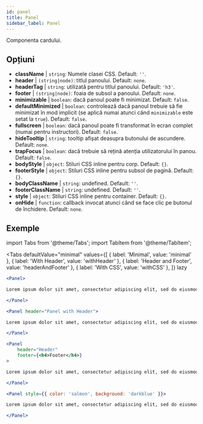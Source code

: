 ```yaml
---
id: panel 
title: Panel
sidebar_label: Panel
---
```


Componenta cardului.

## Opțiuni

* __className__ | `string`: Numele clasei CSS. Default: `''`.
* __header__ | `(string|node)`: titlul panoului. Default: `none`.
* __headerTag__ | `string`: utilizată pentru titlul panoului. Default: `'h3'`.
* __footer__ | `(string|node)`: foaia de subsol a panoului. Default: `none`.
* __minimizable__ | `boolean`: dacă panoul poate fi minimizat. Default: `false`.
* __defaultMinimized__ | `boolean`: controlează dacă panoul trebuie să fie minimizat în mod implicit (se aplică numai atunci când `minimizable` este setat la `true`). Default: `false`.
* __fullscreen__ | `boolean`: dacă panoul poate fi transformat în ecran complet (numai pentru instructori). Default: `false`.
* __hideTooltip__ | `string`: tooltip afișat deasupra butonului de ascundere. Default: `none`.
* __trapFocus__ | `boolean`: dacă trebuie să rețină atenția utilizatorului în panou. Default: `false`.
* __bodyStyle__ | `object`: Stiluri CSS inline pentru corp. Default: `{}`.
* __footerStyle__ | `object`: Stiluri CSS inline pentru subsol de pagină. Default: `{}`.
* __bodyClassName__ | `string`: undefined. Default: `''`.
* __footerClassName__ | `string`: undefined. Default: `''`.
* __style__ | `object`: Stiluri CSS inline pentru container. Default: `{}`.
* __onHide__ | `function`: callback invocat atunci când se face clic pe butonul de închidere. Default: `none`.


## Exemple

import Tabs from '@theme/Tabs';
import TabItem from '@theme/TabItem';

<Tabs
    defaultValue="minimal"
    values={[
        { label: 'Minimal', value: 'minimal' },
        { label: 'With Header', value: 'withHeader' },
        { label: 'Header and Footer', value: 'headerAndFooter' },
        { label: 'With CSS', value: 'withCSS' },
    ]}
    lazy
>

<TabItem value="minimal">

```jsx live
<Panel>

Lorem ipsum dolor sit amet, consectetur adipiscing elit, sed do eiusmod tempor incididunt ut labore et dolore magna aliqua. Ut enim ad minim veniam, quis nostrud exercitation ullamco laboris nisi ut aliquip ex ea commodo consequat. Duis aute irure dolor in reprehenderit in voluptate velit esse cillum dolore eu fugiat nulla pariatur. Excepteur sint occaecat cupidatat non proident, sunt in culpa qui officia deserunt mollit anim id est laborum.

</Panel>
```

</TabItem>

<TabItem value="withHeader">

```jsx live
<Panel header="Panel with Header">

Lorem ipsum dolor sit amet, consectetur adipiscing elit, sed do eiusmod tempor incididunt ut labore et dolore magna aliqua. Ut enim ad minim veniam, quis nostrud exercitation ullamco laboris nisi ut aliquip ex ea commodo consequat. Duis aute irure dolor in reprehenderit in voluptate velit esse cillum dolore eu fugiat nulla pariatur. Excepteur sint occaecat cupidatat non proident, sunt in culpa qui officia deserunt mollit anim id est laborum.

</Panel>
```

</TabItem>

<TabItem value="headerAndFooter">

```jsx live
<Panel 
    header="Header" 
    footer={<h4>Footer</h4>}
>

Lorem ipsum dolor sit amet, consectetur adipiscing elit, sed do eiusmod tempor incididunt ut labore et dolore magna aliqua. Ut enim ad minim veniam, quis nostrud exercitation ullamco laboris nisi ut aliquip ex ea commodo consequat. Duis aute irure dolor in reprehenderit in voluptate velit esse cillum dolore eu fugiat nulla pariatur. Excepteur sint occaecat cupidatat non proident, sunt in culpa qui officia deserunt mollit anim id est laborum.

</Panel>
```

</TabItem>

<TabItem value="withCSS">

```jsx live
<Panel style={{ color: 'salmon', background: 'darkblue' }}>

Lorem ipsum dolor sit amet, consectetur adipiscing elit, sed do eiusmod tempor incididunt ut labore et dolore magna aliqua. Ut enim ad minim veniam, quis nostrud exercitation ullamco laboris nisi ut aliquip ex ea commodo consequat. Duis aute irure dolor in reprehenderit in voluptate velit esse cillum dolore eu fugiat nulla pariatur. Excepteur sint occaecat cupidatat non proident, sunt in culpa qui officia deserunt mollit anim id est laborum.

</Panel>
```

</TabItem>

</Tabs>
